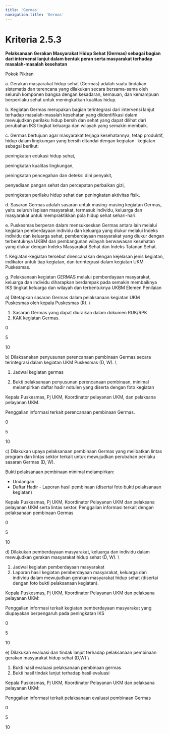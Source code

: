 ```yaml
---
title: 'Germas'
navigation.title: 'Germas'
---
```


# Kriteria 2.5.3 
**Pelaksanaan Gerakan Masyarakat Hidup Sehat (Germas) sebagai bagian dari intervensi lanjut dalam bentuk peran serta masyarakat terhadap masalah-masalah kesehatan** 



Pokok Pikiran 

a. Gerakan masyarakat hidup sehat (Germas) adalah suatu tindakan sistematis dan terencana yang dilakukan secara bersama-sama oleh seluruh komponen bangsa dengan kesadaran, kemauan, dan kemampuan berperilaku sehat untuk meningkatkan kualitas hidup. 

b. Kegiatan Germas merupakan bagian terintegrasi dari intervensi lanjut terhadap masalah-masalah kesehatan yang diidentifikasi dalam mewujudkan perilaku hidup bersih dan sehat yang dapat dilihat  dari  perubahan  IKS tingkat keluarga dan wilayah yang semakin membaik. 

c. Germas bertujuan agar masyarakat terjaga kesehatannya, tetap produktif, hidup  dalam lingkungan yang bersih ditandai dengan kegiatan- kegiatan sebagai berikut: 

peningkatan edukasi hidup sehat, 

peningkatan kualitas lingkungan, 

peningkatan pencegahan dan deteksi dini penyakit, 

penyediaan pangan sehat dan percepatan perbaikan gizi, 

peningkatan perilaku hidup sehat dan peningkatan aktivitas fisik. 

d. Sasaran Germas adalah sasaran untuk masing-masing kegiatan Germas, yaitu seluruh lapisan masyarakat, termasuk individu, keluarga dan masyarakat untuk mempraktikkan pola hidup sehat sehari-hari. 

e. Puskesmas berperan dalam mensukseskan Germas antara lain melalui kegiatan pemberdayaan individu dan keluarga yang diukur melalui Indeks individu dan keluarga sehat, pemberdayaan masyarakat yang  diukur dengan terbentuknya UKBM dan pembangunan wilayah berwawasan kesehatan yang diukur dengan Indeks Masyarakat Sehat dan Indeks Tatanan Sehat. 

f. Kegiatan-kegiatan tersebut direncanakan dengan kejelasan jenis kegiatan, indikator untuk tiap kegiatan, dan terintegrasi dalam kegiatan UKM Puskesmas. 

g. Pelaksanaan kegiatan GERMAS melalui pemberdayaan masyarakat, keluarga dan individu diharapkan berdampak pada semakin membaiknya IKS tingkat keluarga dan wilayah dan terbentuknya UKBM 
Elemen Penilaian 




 a) Ditetapkan sasaran Germas dalam pelaksanaan kegiatan UKM Puskesmas oleh kepala Puskesmas (R).  \




1. Sasaran Germas yang dapat diuraikan dalam dokumen RUK/RPK 
2. KAK kegiatan Germas. 
 
 
 
 
0 


5 


10 




 b) Dilaksanakan penyusunan perencanaan pembinaan Germas secara terintegrasi dalam kegiatan UKM Puskesmas (D, W).  \




 
1. Jadwal kegiatan germas 


2. Bukti pelaksanaan penyusunan perencanaan pembinaan, minimal melampirkan daftar hadir notulen yang diserta dengan foto kegiatan 
 
Kepala 
Puskesmas, Pj UKM, Koordinator pelayanan UKM, dan pelaksana pelayanan UKM. 


Penggalian informasi terkait perencanaan pembinaan Germas. 
 
0 


5 


10 
 






 c) Dilakukan upaya pelaksanaan pembinaan Germas yang melibatkan lintas program dan lintas sektor terkait untuk mewujudkan perubahan perilaku  sasaran Germas (D, W). 



 
 
Bukti pelaksanaan pembinaan minimal melampirkan: 
- Undangan 
- Daftar Hadir - Laporan hasil pembinaan (disertai foto bukti  pelaksanaan kegiatan) 




 
 
Kepala 
Puskesmas, Pj 
UKM, Koordinator Pelayanan UKM dan pelaksana pelayanan UKM 
serta lintas sektor. Penggalian informasi terkait dengan pelaksanaan pembinaan Germas 
 
0 


5 


10 




 d) Dilakukan pemberdayaan masyarakat, keluarga dan individu dalam mewujudkan gerakan masyarakat hidup sehat (D, W).  \
 




1. Jadwal kegiatan pemberdayaan masyarakat 
2. Laporan hasil kegiatan pemberdayaan masyarakat, keluarga dan individu dalam mewujudkan gerakan masyarakat hidup sehat (disertai dengan foto bukti pelaksanaan kegiatan). 
 
Kepala 
Puskesmas, Pj 
UKM, Koordinator Pelayanan UKM dan pelaksana pelayanan UKM: 


Penggalian informasi terkait kegiatan pemberdayaan masyarakat yang diupayakan berpengaruh pada peningkatan IKS 
 
0 


5 


10 




 e) Dilakukan evaluasi dan tindak lanjut terhadap pelaksanaan pembinaan gerakan masyarakat hidup sehat (D,W)  \




 
1. Bukti hasil evaluasi pelaksanaan pembinaan germas 
2. Bukti hasil tindak lanjut terhadap hasil evaluasi 
 
Kepala 
Puskesmas, Pj 
UKM, Koordinator Pelayanan UKM dan pelaksana pelayanan UKM: 


Penggalian informasi terkait pelaksanaan evaluasi pembinaan Germas 
 
0 


5 


10 
 	 





